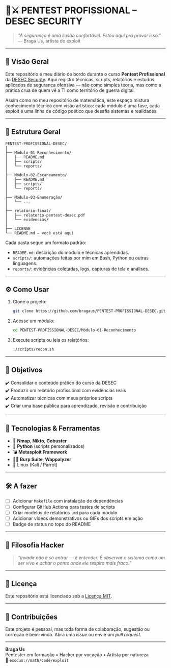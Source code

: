 
# 🧠⚔️ PENTEST PROFISSIONAL – DESEC SECURITY

> *"A segurança é uma ilusão confortável. Estou aqui pra provar isso."*  
> — Braga Us, artista do exploit

---

## 🌌 Visão Geral

Este repositório é meu diário de bordo durante o curso **Pentest Profissional** da [DESEC Security](https://desecsecurity.com/). Aqui registro técnicas, scripts, relatórios e estudos aplicados de segurança ofensiva — não como simples teoria, mas como a prática crua de quem vê a TI como território de guerra digital.

Assim como no meu repositório de matemática, este espaço mistura conhecimento técnico com visão artística: cada módulo é uma fase, cada exploit é uma linha de código poético que desafia sistemas e realidades.

---

## 📁 Estrutura Geral

```
PENTEST-PROFISSIONAL-DESEC/
│
├── Módulo-01-Reconhecimento/
│   ├── README.md
│   ├── scripts/
│   └── reports/
│
├── Módulo-02-Escaneamento/
│   ├── README.md
│   ├── scripts/
│   └── reports/
│
├── Módulo-03-Enumeração/
│   └── ...
│
├── relatório-final/
│   ├── relatorio-pentest-desec.pdf
│   └── evidencias/
│
├── LICENSE
└── README.md ← você está aqui
```

Cada pasta segue um formato padrão:
- `README.md`: descrição do módulo e técnicas aprendidas.
- `scripts/`: automações feitas por mim em Bash, Python ou outras linguagens.
- `reports/`: evidências coletadas, logs, capturas de tela e análises.

---

## ⚙️ Como Usar

1. Clone o projeto:
   ```bash
   git clone https://github.com/bragaus/PENTEST-PROFISSIONAL-DESEC.git
   ```

2. Acesse um módulo:
   ```bash
   cd PENTEST-PROFISSIONAL-DESEC/Módulo-01-Reconhecimento
   ```

3. Execute scripts ou leia os relatórios:
   ```bash
   ./scripts/recon.sh
   ```

---

## 🎯 Objetivos

✔️ Consolidar o conteúdo prático do curso da DESEC  
✔️ Produzir um relatório profissional com evidências reais  
✔️ Automatizar técnicas com meus próprios scripts  
✔️ Criar uma base pública para aprendizado, revisão e contribuição

---

## 🔧 Tecnologias & Ferramentas

- 🧰 **Nmap**, **Nikto**, **Gobuster**
- 🐍 **Python** (scripts personalizados)
- 💣 **Metasploit Framework**
- 🕵️‍♂️ **Burp Suite**, **Wappalyzer**
- 🐧 Linux (Kali / Parrot)

---

## 🛠️ A fazer

- [ ] Adicionar `Makefile` com instalação de dependências
- [ ] Configurar GitHub Actions para testes de scripts
- [ ] Criar modelos de relatórios `.md` para cada módulo
- [ ] Adicionar vídeos demonstrativos ou GIFs dos scripts em ação
- [ ] Badge de status no topo do README

---

## 🧠 Filosofia Hacker

> *“Invadir não é só entrar — é entender. É observar o sistema como um ser vivo e achar o ponto onde ele respira mais fraco.”*

---

## 📜 Licença

Este repositório está licenciado sob a [Licença MIT](./LICENSE).

---

## 🤝 Contribuições

Este projeto é pessoal, mas toda forma de colaboração, sugestão ou correção é bem-vinda. Abra uma *issue* ou envie um *pull request*.

---

**Braga Us**  
Pentester em formação • Hacker por vocação • Artista por natureza  
🚀 `exodus://math/code/exploit`
